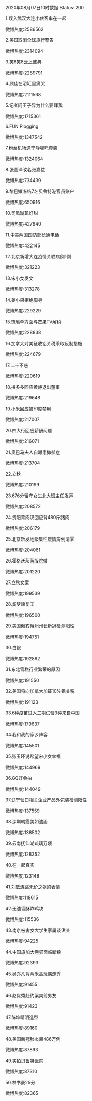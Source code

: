 2020年08月07日10时数据
Status: 200

1.误入武汉大连小伙客串在一起

微博热度:2586562

2.美国取消全球旅行警告

微博热度:2314094

3.笑8笑8云上盛典

微博热度:2289791

4.顾佳在浴缸里痛哭

微博热度:2111568

5.记者问王子异为什么要拜我

微博热度:1715361

6.FUN Plogging

微博热度:1347542

7.粉丝机场送宁静哪吒套装

微博热度:1324064

8.张嘉译改名张嘉益

微博热度:734439

9.黎巴嫩冻结7名贝鲁特港官员账户

微博热度:650916

10.司凤璇玑好甜

微博热度:427940

11.中美两国国防部长通电话

微博热度:422145

12.北京新增大连疫情关联病例1例

微博热度:321223

13.宋小女发文

微博热度:313278

14.姜小果拒绝周寻

微博热度:229229

15.琉璃单方面与芒果TV解约

微博热度:228838

16.加拿大对美征收铝关税采取反制措施

微博热度:224679

17.二十不惑

微博热度:220619

18.拼多多回应黄峥退出董事

微博热度:219648

19.小米回应被印度禁用

微博热度:217007

20.四大行回应薪酬问题

微博热度:216071

21.奥巴马夫人自曝患抑郁症

微博热度:213704

22.立秋

微博热度:210199

23.676分留守女生北大班主任发声

微博热度:208572

24.贵阳背肉汉回应背480斤猪肉

微博热度:206179

25.北京新发地聚集性疫情病例清零

微博热度:204061

26.霍格沃茨萌版院徽

微博热度:201220

27.立秋文案

微博热度:199539

28.奚梦瑶复工

微博热度:196500

29.美国俄亥俄州州长新冠检测阳性

微博热度:194751

30.白银

微博热度:192862

31.东北雪糕行业繁荣的原因

微博热度:191550

32.美国将向加拿大加征10%铝关税

微博热度:191123

33.6种疫苗进入三期试验3种来自中国

微博热度:179637

34.我和我的家乡阵容

微博热度:145501

35.张玉环说希望宋小女幸福

微博热度:144969

36.GQ好会拍

微博热度:144049

37.辽宁营口相关企业产品外包装检测阳性

微博热度:137559

38.深圳朝霞美如油画

微博热度:136502

39.云南抚仙湖琉璃万顷

微博热度:128352

40.在一起真实

微博热度:123148

41.刘敏涛跳无价之姐的表情

微博热度:118615

42.无油香酥炸鸡块

微博热度:115536

43.南京被害女大学生家属谈洪某

微博热度:94225

44.中国旅加大熊猫面临断粮

微博热度:92393

45.吴亦凡背两米高玩偶走秀

微博热度:91455

46.赵优秀赴约梁爽前男友

微博热度:91423

47.陈坤晴明造型

微博热度:89160

48.美国新冠肺炎超486万例

微博热度:87893

49.实拍贝鲁特医院

微博热度:87310

50.林书豪25分

微博热度:82365

